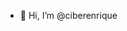 - 👋 Hi, I’m @ciberenrique

<!---
ciberenrique/ciberenrique is a ✨ special ✨ repository because its `README.md` (this file) appears on your GitHub profile.
You can click the Preview link to take a look at your changes.
--->
